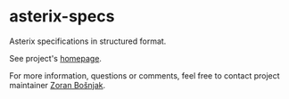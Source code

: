 # asterix-specs

Asterix specifications in structured format.

See project's [homepage](https://zoranbosnjak.github.io/asterix-specs/).

For more information, questions or comments, feel free to
contact project maintainer [Zoran Bošnjak](mailto:zoran.bosnjak@via.si).

